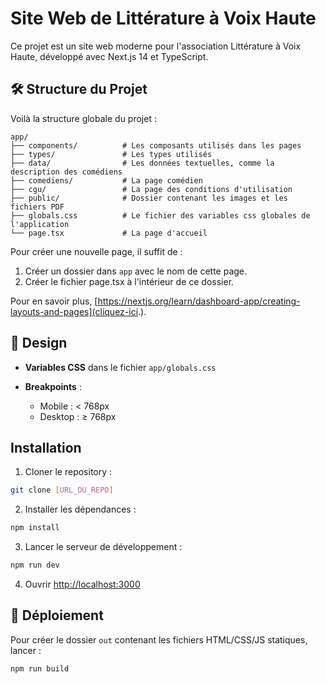 # Site Web de Littérature à Voix Haute

Ce projet est un site web moderne pour l'association Littérature à Voix Haute, développé avec Next.js 14 et TypeScript.

## 🛠️ Structure du Projet

Voilà la structure globale du projet :

```
app/
├── components/          # Les composants utilisés dans les pages
├── types/               # Les types utilisés
├── data/                # Les données textuelles, comme la description des comédiens
├── comediens/           # La page comédien
├── cgu/                 # La page des conditions d'utilisation
├── public/              # Dossier contenant les images et les fichiers PDF
├── globals.css          # Le fichier des variables css globales de l'application
└── page.tsx             # La page d'accueil
```

Pour créer une nouvelle page, il suffit de :

1. Créer un dossier dans `app` avec le nom de cette page.
2. Créer le fichier page.tsx à l'intérieur de ce dossier.

Pour en savoir plus, [https://nextjs.org/learn/dashboard-app/creating-layouts-and-pages](cliquez-ici.).

## 🎨 Design

- **Variables CSS** dans le fichier `app/globals.css`

- **Breakpoints** :
  - Mobile : < 768px
  - Desktop : ≥ 768px

## Installation

1. Cloner le repository :

```bash
git clone [URL_DU_REPO]
```

2. Installer les dépendances :

```bash
npm install
```

3. Lancer le serveur de développement :

```bash
npm run dev
```

4. Ouvrir [http://localhost:3000](http://localhost:3000)

## 🚀 Déploiement

Pour créer le dossier `out` contenant les fichiers HTML/CSS/JS statiques, lancer :

```bash
npm run build
```
